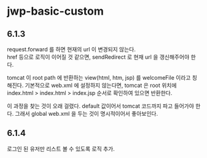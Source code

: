 # jwp-basic-custom

## 6.1.3
 request.forward 를 하면 현재의 url 이 변경되지 않는다.  
 href 등으로 로직이 이어질 것 같으면, sendRedirect 로 현재 url 을 갱신해주어야 한다. 
 
 tomcat 이 root path 에 반환하는 view(html, htm, jsp) 를 welcomeFile 이라고 칭해진다. 
 기본적으로 web.xml 에 설정하지 않는다면, tomcat 은 root 위치에 index.html > index.html > index.jsp
 순서로 확인하여 있으면 반환한다.  
 
 이 과정을 찾는 것이 오래 걸렸다. default 값이어서 tomcat 코드까지 파고 들어가야 한다. 그래서 global web.xml 을 두는 것이 명시적이어서 좋아보인다. 

## 6.1.4
 로그인 된 유저만 리스트 볼 수 있도록 로직 추가.